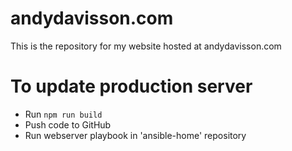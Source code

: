 # andydavisson.com
This is the repository for my website hosted at andydavisson.com

# To update production server
- Run `npm run build`
- Push code to GitHub
- Run webserver playbook in 'ansible-home' repository
